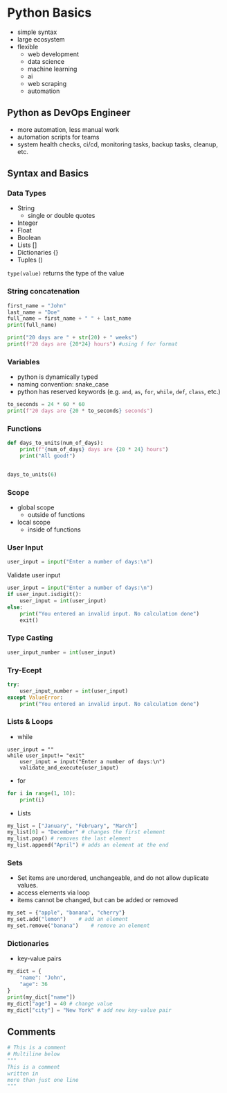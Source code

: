 # Python Basics

- simple syntax
- large ecosystem
- flexible
  - web development
  - data science
  - machine learning
  - ai
  - web scraping
  - automation

## Python as DevOps Engineer
- more automation, less manual work
- automation scripts for teams
- system health checks, ci/cd, monitoring tasks, backup tasks, cleanup, etc.

## Syntax and Basics
### Data Types
- String
  - single or double quotes
- Integer
- Float
- Boolean
- Lists []
- Dictionaries {}
- Tuples ()

`type(value)` returns the type of the value


### String concatenation
```python
first_name = "John"
last_name = "Doe"
full_name = first_name + " " + last_name
print(full_name)
```

```python
print("20 days are " + str(20) + " weeks")
print(f"20 days are {20*24} hours") #using f for format
```

### Variables
- python is dynamically typed
- naming convention: snake_case
- python has reserved keywords (e.g. `and`, `as`, `for`, `while`, `def`, `class`, etc.)
```python
to_seconds = 24 * 60 * 60
print(f"20 days are {20 * to_seconds} seconds")
```

### Functions
```python 
def days_to_units(num_of_days):
    print(f"{num_of_days} days are {20 * 24} hours")
    print("All good!")


days_to_units(6)
```

### Scope
- global scope
  - outside of functions
- local scope
  - inside of functions

### User Input
```python
user_input = input("Enter a number of days:\n")
```

Validate user input
```python
user_input = input("Enter a number of days:\n")
if user_input.isdigit():
    user_input = int(user_input)
else:
    print("You entered an invalid input. No calculation done")
    exit()
```
### Type Casting
```python
user_input_number = int(user_input)
```

### Try-Ecept
```python
try:
    user_input_number = int(user_input)
except ValueError:
    print("You entered an invalid input. No calculation done")
```

### Lists & Loops
- while
```pyton
user_input = ""
while user_input!= "exit"
    user_input = input("Enter a number of days:\n")
    validate_and_execute(user_input)
```
- for
```python
for i in range(1, 10):
    print(i)
```

- Lists
```python
my_list = ["January", "February", "March"]
my_list[0] = "December" # changes the first element
my_list.pop() # removes the last element
my_list.append("April") # adds an element at the end
```

### Sets
- Set items are unordered, unchangeable, and do not allow duplicate values.
- access elements via loop
- items cannot be changed, but can be added or removed
```python
my_set = {"apple", "banana", "cherry"}
my_set.add("lemon")    # add an element
my_set.remove("banana")    # remove an element
```

### Dictionaries
- key-value pairs
```python
my_dict = {
    "name": "John",
    "age": 36
}
print(my_dict["name"])
my_dict["age"] = 40 # change value
my_dict["city"] = "New York" # add new key-value pair

```
## Comments
```python
# This is a comment
# Multiline below
"""
This is a comment
written in
more than just one line
"""
```


